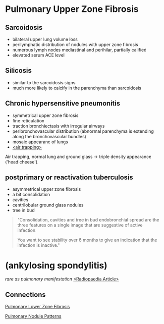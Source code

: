 # Pulmonary Upper Zone Fibrosis

## Sarcoidosis 

* bilateral upper lung volume loss
* perilymphatic distribution of nodules with upper zone fibrosis
* numerous lymph nodes mediastinal and perihilar, partially calified
* elevated serum ACE level


## Silicosis

* similar to the sarcoidosis signs
* much more likely to calcify in the parenchyma than sarcoidosis


## Chronic hypersensitive pneumonitis

* symmetrical upper zone fibrosis
* fine reticulation
* traction bronchiectasis with irregular airways
* peribronchovascular distribution (abnormal parenchyma is extending along the bronchovascular bundles)
* mosaic appearanc of lungs
* [\<air trapping\>](https://duckduckgo.com/?q=radiopaedia+article+air+trapping)

Air trapping, normal lung and ground glass -> triple density appearance ('head cheese').


## postprimary or reactivation tuberculosis

- asymmetrical upper zone fibrosis
- a bit consolidation
- cavities
- centrilobular ground glass nodules
- tree in bud

> "Consolidation, cavities and tree in bud endobronchial spread are the three features on a single image that are suggestive of active infection. 
>
> You want to see stability over 6 months to give an indication that the infection is inactive."


# (ankylosing spondylitis)

*rare as pulmonary manifestation* [\<Radiopaedia Article\>](https://duckduckgo.com/?q=radiopaedia+article+ankylosing+spondylitis)



## Connections

[Pulmonary Lower Zone Fibrosis](../zettel/000A--pulmonary-lower-zone-fibrosis.)

[Pulmonary Nodule Patterns](../zettel/0007--pulmonary-nodule-patterns.md)
